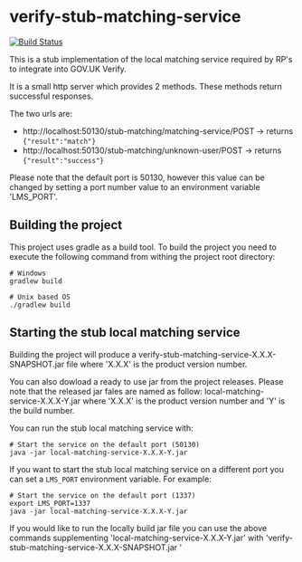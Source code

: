 # verify-stub-matching-service

[![Build Status](https://travis-ci.org/alphagov/verify-stub-matching-service.svg?branch=master)](https://travis-ci.org/alphagov/verify-stub-matching-service)

This is a stub implementation of the local matching service required by RP's to integrate into GOV.UK Verify.

It is a small http server which provides 2 methods. These methods return successful responses.

The two urls are:

* http://localhost:50130/stub-matching/matching-service/POST -> returns `{"result":"match"}`
* http://localhost:50130/stub-matching/unknown-user/POST -> returns `{"result":"success"}`

Please note that the default port is 50130, however this value can be changed by setting a
port number value to an environment variable 'LMS_PORT'.

Building the project
--------------------

This project uses gradle as a build tool. To build the project you need to execute the following command
from withing the project root directory:

```
# Windows
gradlew build
```

```
# Unix based OS
./gradlew build
```

Starting the stub local matching service
-------------------------------------

Building the project will produce a verify-stub-matching-service-X.X.X-SNAPSHOT.jar file where 'X.X.X' is the
product version number.

You can also dowload a ready to use jar from the project releases. Please note that the released jar fales
are named as follow: local-matching-service-X.X.X-Y.jar where 'X.X.X' is the product version number and 'Y' is
the build number.

You can run the stub local matching service with:

```
# Start the service on the default port (50130)
java -jar local-matching-service-X.X.X-Y.jar
```

If you want to start the stub local matching service on a different port you can set a `LMS_PORT`
environment variable. For example:

```
# Start the service on the default port (1337)
export LMS_PORT=1337
java -jar local-matching-service-X.X.X-Y.jar
```

If you  would like to run the locally build jar file you can use the above commands supplementing
'local-matching-service-X.X.X-Y.jar' with 'verify-stub-matching-service-X.X.X-SNAPSHOT.jar '